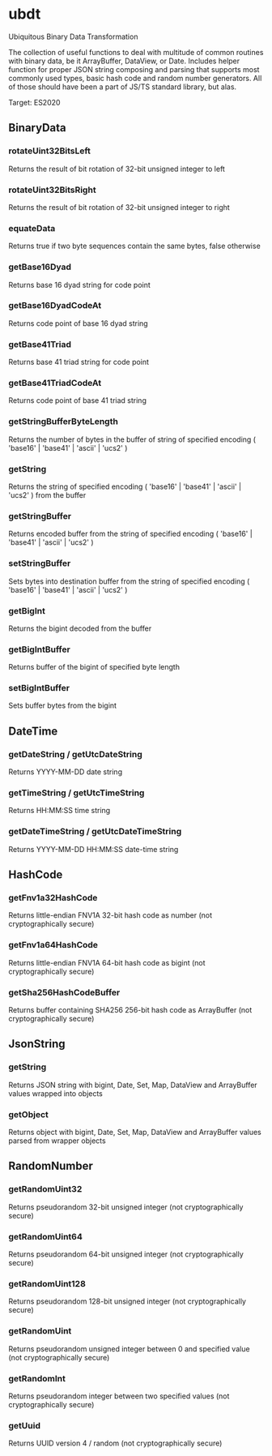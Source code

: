 # ubdt
Ubiquitous Binary Data Transformation

The collection of useful functions to deal with multitude of common routines with binary data, be it ArrayBuffer, DataView, or Date.
Includes helper function for proper JSON string composing and parsing that supports most commonly used types, basic hash code and random number generators.
All of those should have been a part of JS/TS standard library, but alas.

Target: ES2020

## BinaryData

### rotateUint32BitsLeft
Returns the result of bit rotation of 32-bit unsigned integer to left

### rotateUint32BitsRight
Returns the result of bit rotation of 32-bit unsigned integer to right

### equateData
Returns true if two byte sequences contain the same bytes, false otherwise

### getBase16Dyad
Returns base 16 dyad string for code point

### getBase16DyadCodeAt
Returns code point of base 16 dyad string

### getBase41Triad
Returns base 41 triad string for code point

### getBase41TriadCodeAt
Returns code point of base 41 triad string

### getStringBufferByteLength
Returns the number of bytes in the buffer of string of specified encoding ( 'base16' | 'base41' | 'ascii' | 'ucs2' )

### getString
Returns the string of specified encoding ( 'base16' | 'base41' | 'ascii' | 'ucs2' ) from the buffer

### getStringBuffer
Returns encoded buffer from the string of specified encoding ( 'base16' | 'base41' | 'ascii' | 'ucs2' )

### setStringBuffer
Sets bytes into destination buffer from the string of specified encoding ( 'base16' | 'base41' | 'ascii' | 'ucs2' )

### getBigInt
Returns the bigint decoded from the buffer

### getBigIntBuffer
Returns buffer of the bigint of specified byte length

### setBigIntBuffer
Sets buffer bytes from the bigint


## DateTime

### getDateString / getUtcDateString
Returns YYYY-MM-DD date string

### getTimeString / getUtcTimeString
Returns HH:MM:SS time string

### getDateTimeString / getUtcDateTimeString
Returns YYYY-MM-DD HH:MM:SS date-time string


## HashCode

### getFnv1a32HashCode
Returns little-endian FNV1A 32-bit hash code as number (not cryptographically secure)

### getFnv1a64HashCode
Returns little-endian FNV1A 64-bit hash code as bigint (not cryptographically secure)

### getSha256HashCodeBuffer
Returns buffer containing SHA256 256-bit hash code as ArrayBuffer (not cryptographically secure)


## JsonString

### getString
Returns JSON string with bigint, Date, Set, Map, DataView and ArrayBuffer values wrapped into objects

### getObject
Returns object with bigint, Date, Set, Map, DataView and ArrayBuffer values parsed from wrapper objects


## RandomNumber

### getRandomUint32
Returns pseudorandom 32-bit unsigned integer (not cryptographically secure)

### getRandomUint64
Returns pseudorandom 64-bit unsigned integer (not cryptographically secure)

### getRandomUint128
Returns pseudorandom 128-bit unsigned integer (not cryptographically secure)

### getRandomUint
Returns pseudorandom unsigned integer between 0 and specified value (not cryptographically secure)

### getRandomInt
Returns pseudorandom integer between two specified values (not cryptographically secure)

### getUuid
Returns UUID version 4 / random (not cryptographically secure)
